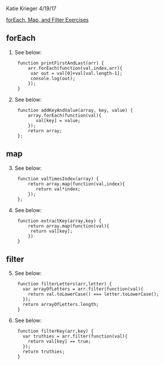 Katie Krieger
4/19/17

[forEach, Map, and Filter Exercises](https://www.rithmschool.com/courses/intermediate-javascript-part-2/ajax-introduction)


forEach
------

1. See below:

		function printFirstAndLast(arr) {
			arr.forEach(function(val,index,arr){
			 var out = val[0]+val[val.length-1];
			 console.log(out);
			});
		}
2. See below:

		function addKeyAndValue(array, key, value) {
			array.forEach(function(val){
			   val[key] = value;
			});
			return array;
		};
		
map
-----
3. See below:

		function valTimesIndex(array) {
			return array.map(function(val,index){
			   return val*index;
			});
		};
4. See below:

		function extractKey(array,key) {
			return array.map(function(val){
			 return val[key];
			})
		}

filter
----
5. See below:

		function filterLetters(arr,letter) {
		  var arrayOfLetters = arr.filter(function(val){
		    return val.toLowerCase() === letter.toLowerCase();
		  });
		  return arrayOfLetters.length;
		}
		
6. See below:

		function filterKey(arr,key) {
		  var truthies = arr.filter(function(val){
		    return val[key] == true;
		  });
		  return truthies;
		}
